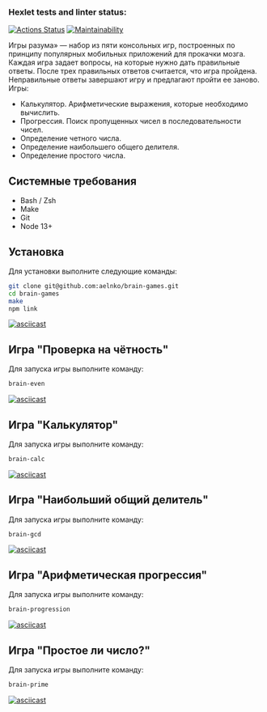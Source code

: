 ### Hexlet tests and linter status:
[![Actions Status](https://github.com/Kirill1959/frontend-project-44/actions/workflows/hexlet-check.yml/badge.svg)](https://github.com/Kirill1959/frontend-project-44/actions)
[![Maintainability](https://api.codeclimate.com/v1/badges/2fbc147b4ca303c42b08/maintainability)](https://codeclimate.com/github/Kirill1959/frontend-project-44/maintainability)










Игры разума» — набор из пяти консольных игр, построенных по принципу популярных мобильных приложений для прокачки мозга. Каждая игра задает вопросы, на которые нужно дать правильные ответы. После трех правильных ответов считается, что игра пройдена. Неправильные ответы завершают игру и предлагают пройти ее заново. Игры:

- Калькулятор. Арифметические выражения, которые необходимо вычислить.
- Прогрессия. Поиск пропущенных чисел в последовательности чисел.
- Определение четного числа.
- Определение наибольшего общего делителя.
- Определение простого числа.

## Системные требования

 - Bash / Zsh
 - Make
 - Git
 - Node 13+

## Установка

Для установки выполните следующие команды:

```bash
git clone git@github.com:aelnko/brain-games.git
cd brain-games
make
npm link
```
[![asciicast](https://asciinema.org/a/n1UQHBzDH4EQgOLYkaDPMi1ed.svg)](https://asciinema.org/a/n1UQHBzDH4EQgOLYkaDPMi1ed)
## Игра "Проверка на чётность"

Для запуска игры выполните команду:

```bash
brain-even
```
[![asciicast](https://asciinema.org/a/mlFdVHiXovMClXOPLaKFfJgdn.svg)](https://asciinema.org/a/mlFdVHiXovMClXOPLaKFfJgdn)
## Игра "Калькулятор"

Для запуска игры выполните команду:

```bash
brain-calc
```

[![asciicast](https://asciinema.org/a/ZymBbsguGVTGaY9wmEAQ3QcY8.svg)](https://asciinema.org/a/ZymBbsguGVTGaY9wmEAQ3QcY8)
## Игра "Наибольший общий делитель"

Для запуска игры выполните команду:

```bash
brain-gcd
```

[![asciicast](https://asciinema.org/a/MWnq1pLcjsckLF0ygZEDs0Cso.svg)](https://asciinema.org/a/MWnq1pLcjsckLF0ygZEDs0Cso)
## Игра "Арифметическая прогрессия"

Для запуска игры выполните команду:

```bash
brain-progression
```

[![asciicast](https://asciinema.org/a/pDwNPwrrlI4okAAKjQY7K7taC.svg)](https://asciinema.org/a/pDwNPwrrlI4okAAKjQY7K7taC)
## Игра "Простое ли число?"

Для запуска игры выполните команду:

```bash
brain-prime
```

[![asciicast](https://asciinema.org/a/mevSf0zjHP6bl5zKJamNkEg6f.svg)](https://asciinema.org/a/mevSf0zjHP6bl5zKJamNkEg6f)
